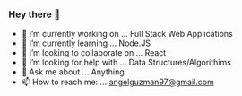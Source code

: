 ### Hey there 👋

- 🔭 I’m currently working on ... Full Stack Web Applications
- 🌱 I’m currently learning ... Node.JS
- 👯 I’m looking to collaborate on ... React
- 🤔 I’m looking for help with ... Data Structures/Algorithims
- 💬 Ask me about ... Anything
- 📫 How to reach me: ... angelguzman97@gmail.com
